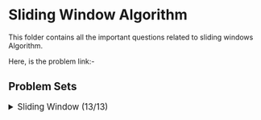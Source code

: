 # Sliding Window Algorithm

This folder contains all the important questions related to sliding windows Algorithm.

Here, is the problem link:- 

## Problem Sets

<details>
<summary style="font-size: 1.2em">Sliding Window (13/13)</summary>

Sr  | [Problems]                                                                     | TryIt                                                                                                                                     
----|---------------------------------------------------------------------------------------                |-------------------------------------------------------------------------------------------------------------------------------------------
1   | Array Removals                                   | [Problem Link](https://practice.geeksforgeeks.org/problems/array-removals/1)                      
2   | Count distinct elements in every window                                    | [Problem Link](https://practice.geeksforgeeks.org/problems/count-distinct-elements-in-every-window/1)                             
3   | Create Count Occurences of Anagrams                                     | [Problem Link](https://practice.geeksforgeeks.org/problems/count-occurences-of-anagrams5839/1)                           
4  | First negative integer in every window of size k                                    | [Problem Link](https://practice.geeksforgeeks.org/problems/first-negative-integer-in-every-window-of-size-k3345/1)                       
5   | Longest K unique characters substring                                    | [Problem Link](https://practice.geeksforgeeks.org/problems/longest-k-unique-characters-substring0853/1)                         
6   | Longest Sub-Array with Sum K containing only positive elements                                   | [Problem Link](https://practice.geeksforgeeks.org/problems/longest-sub-array-with-sum-k0809/1)                      
7  | Longest Substring Without Repeating Characters                                   | [Problem Link](https://leetcode.com/problems/longest-substring-without-repeating-characters/description/)                             
8   | Maximum Sum of Distinct Subarrays With Length K                                   | [Problem Link](https://practice.geeksforgeeks.org/problems/max-sum-subarray-of-size-k5313/1)                           
9  | Maximum of all subarrays of size k                                   | [Problem Link](https://practice.geeksforgeeks.org/problems/maximum-of-all-subarrays-of-size-k3101/1)                       
10  | Maximum sum of subarray less than or equal to x                                   | [Problem Link](https://practice.geeksforgeeks.org/problems/maximum-sum-of-subarray-less-than-or-equal-to-x4033/1) 
11  | Smallest window containing 0, 1 and 2                                   | [Problem Link](https://practice.geeksforgeeks.org/problems/d6e88f06b273a60ae83992314ac514f71841a27d/1)                           
12 | Subarray with given sum.cpp                                | [Problem Link](https://practice.geeksforgeeks.org/problems/subarray-with-given-sum-1587115621/1)                       
13  | Substrings of length k with k-1 distinct elements                                   | [Problem Link](https://practice.geeksforgeeks.org/problems/substrings-of-length-k-with-k-1-distinct-elements/1) 
</details>
